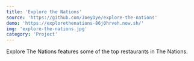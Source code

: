 ```yaml
---
title: 'Explore the Nations'
source: 'https://github.com/JoeyDye/explore-the-nations'
demo: 'https://explorethenations-86j0hrveh.now.sh/'
img: 'explore-the-nations.jpg'
category: 'Project'
---
```


Explore The Nations features some of the top restaurants in The Nations.
